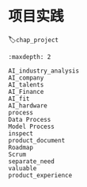 # 项目实践
:label:`chap_project`



```toc
:maxdepth: 2

AI_industry_analysis
AI_company
AI_talents
AI_Finance
AI_fit
AI_hardware
process
Data Process
Model Process
inspect
product_document
Roadmap
Scrum
separate_need
valuable
product_experience

```
